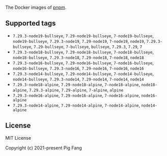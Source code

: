 The Docker images of [pnpm](https://pnpm.io).

## Supported tags

- `7.29.3-node19-bullseye`, `7.29-node19-bullseye`, `7-node19-bullseye`, `node19-bullseye`, `7.29.3-node19`, `7.29-node19`, `7-node19`, `node19`, `7.29.3-bullseye`, `7.29-bullseye`, `7-bullseye`, `bullseye`, `7.29.3`, `7.29`, `7`
- `7.29.3-node18-bullseye`, `7.29-node18-bullseye`, `7-node18-bullseye`, `node18-bullseye`, `7.29.3-node18`, `7.29-node18`, `7-node18`, `node18`
- `7.29.3-node16-bullseye`, `7.29-node16-bullseye`, `7-node16-bullseye`, `node16-bullseye`, `7.29.3-node16`, `7.29-node16`, `7-node16`, `node16`
- `7.29.3-node14-bullseye`, `7.29-node14-bullseye`, `7-node14-bullseye`, `node14-bullseye`, `7.29.3-node14`, `7.29-node14`, `7-node14`, `node14`
- `7.29.3-node18-alpine`, `7.29-node18-alpine`, `7-node18-alpine`, `node18-alpine`, `7.29.3-alpine`, `7.29-alpine`, `7-alpine`, `alpine`
- `7.29.3-node16-alpine`, `7.29-node16-alpine`, `7-node16-alpine`, `node16-alpine`
- `7.29.3-node14-alpine`, `7.29-node14-alpine`, `7-node14-alpine`, `node14-alpine`

## License

MIT License

Copyright (c) 2021-present Pig Fang
